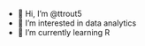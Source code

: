 - 👋 Hi, I’m @ttrout5
- 👀 I’m interested in data analytics
- 🌱 I’m currently learning R

<!---
ttrout5/ttrout5 is a ✨ special ✨ repository because its `README.md` (this file) appears on your GitHub profile.
You can click the Preview link to take a look at your changes.
--->
